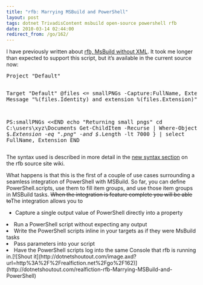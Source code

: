 ```yaml
---
title: "rfb: Marrying MSBuild and PowerShell"
layout: post
tags: dotnet TrivadisContent msbuild open-source powershell rfb
date: 2010-03-14 02:44:00
redirect_from: /go/162/
---
```


I have previously written about [rfb, MsBuild without XML](/go/160). It took me longer than expected to support this script, but it’s available in the current source now:
 <div style="padding-bottom: 0px; margin: 0px; padding-left: 0px; padding-right: 0px; display: inline; float: none; padding-top: 0px" id="scid:812469c5-0cb0-4c63-8c15-c81123a09de7:ceb951f9-aff1-4dc4-8e62-9fd02f3f14b4" class="wlWriterEditableSmartContent"><pre name="code" class="c#">Project "Default"

  Target "Default"
    @files &lt;= smallPNGs -Capture:FullName, Extension
    Message "%(files.Identity) and extension %(files.Extension)"

  PS:smallPNGs &lt;&lt;END
    echo "Returning small pngs"
    cd C:\users\xyz\Documents
    Get-ChildItem -Recurse | 
    Where-Object { $_.Extension -eq ".png" -and $_.Length -lt 7000 } | 
    select FullName, Extension
  END
</pre></div>

The syntax used is described in more detail in the [new syntax section](http://wiki.github.com/flq/rfb/syntax-powershell-integration) on the rfb source site wiki. 

What happens is that this is the first of a couple of use cases surrounding a seamless integration of PowerShell with MSBuild. So far, you can define PowerShell.scripts, use them to fill item groups, and use those item groups in MSBuild tasks. <del>When the integration is feature complete you will be able to</del>The integration allows you to

*   Capture a single output value of PowerShell directly into a property 
<li>Run a PowerShell script without expecting any output 
<li>Write the PowerShell scripts inline in your targets as if they were MsBuild tasks 
<li>Pass parameters into your script 
<li>Have the PowerShell scripts log into the same Console that rfb is running in.[![Shout it](http://dotnetshoutout.com/image.axd?url=http%3A%2F%2Frealfiction.net%2Fgo%2F162)](http://dotnetshoutout.com/realfiction-rfb-Marrying-MSBuild-and-PowerShell)